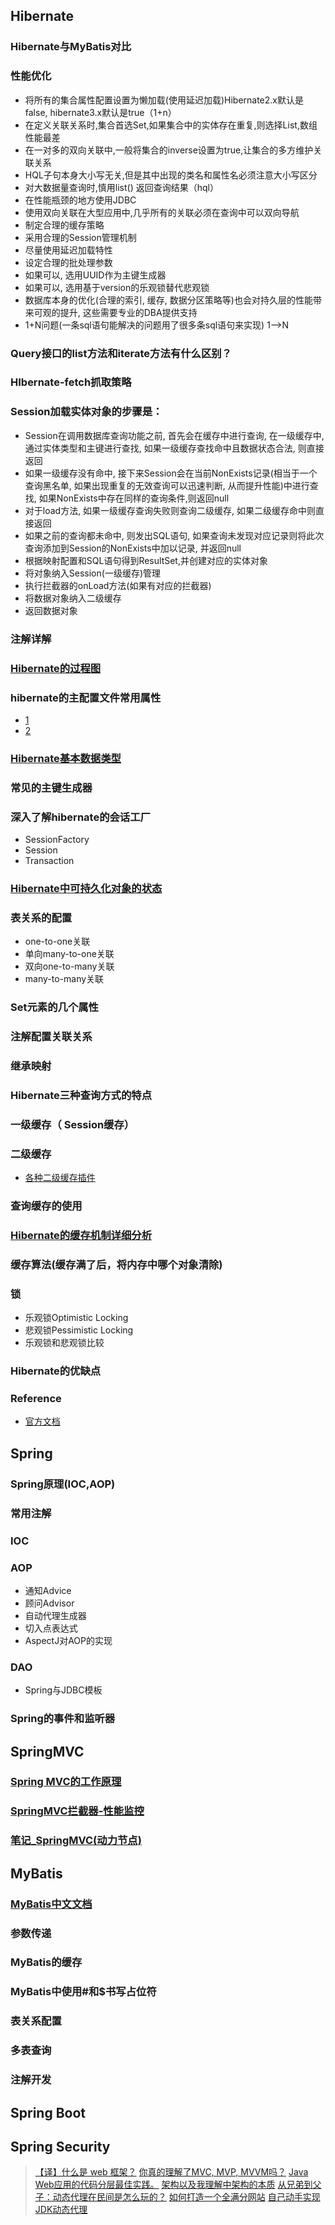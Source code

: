 ## Hibernate
### Hibernate与MyBatis对比
### 性能优化
- 将所有的集合属性配置设置为懒加载(使用延迟加载)Hibernate2.x默认是false, hibernate3.x默认是true（1+n）
- 在定义关联关系时,集合首选Set,如果集合中的实体存在重复,则选择List,数组性能最差
- 在一对多的双向关联中,一般将集合的inverse设置为true,让集合的多方维护关联关系
- HQL子句本身大小写无关,但是其中出现的类名和属性名必须注意大小写区分
- 对大数据量查询时,慎用list() 返回查询结果（hql）
- 在性能瓶颈的地方使用JDBC
- 使用双向关联在大型应用中,几乎所有的关联必须在查询中可以双向导航       
- 制定合理的缓存策略
- 采用合理的Session管理机制
- 尽量使用延迟加载特性
- 设定合理的批处理参数
- 如果可以, 选用UUID作为主键生成器
- 如果可以, 选用基于version的乐观锁替代悲观锁
- 数据库本身的优化(合理的索引, 缓存, 数据分区策略等)也会对持久层的性能带来可观的提升, 这些需要专业的DBA提供支持
- 1+N问题(一条sql语句能解决的问题用了很多条sql语句来实现) 1-->N 
### Query接口的list方法和iterate方法有什么区别？
### HIbernate-fetch抓取策略
### Session加载实体对象的步骤是：
- Session在调用数据库查询功能之前, 首先会在缓存中进行查询, 在一级缓存中, 通过实体类型和主键进行查找, 如果一级缓存查找命中且数据状态合法, 则直接返回
- 如果一级缓存没有命中, 接下来Session会在当前NonExists记录(相当于一个查询黑名单, 如果出现重复的无效查询可以迅速判断, 从而提升性能)中进行查找, 如果NonExists中存在同样的查询条件,则返回null
- 对于load方法, 如果一级缓存查询失败则查询二级缓存, 如果二级缓存命中则直接返回
- 如果之前的查询都未命中, 则发出SQL语句, 如果查询未发现对应记录则将此次查询添加到Session的NonExists中加以记录, 并返回null
- 根据映射配置和SQL语句得到ResultSet,并创建对应的实体对象
- 将对象纳入Session(一级缓存)管理
- 执行拦截器的onLoad方法(如果有对应的拦截器)
- 将数据对象纳入二级缓存
- 返回数据对象
### 注解详解
### [Hibernate的过程图](http://i.imgur.com/Zk0ddsR.png)
### hibernate的主配置文件常用属性
- [1](http://i.imgur.com/Cpc1plY.png)
- [2](http://i.imgur.com/OxNTEKK.png) 
### [Hibernate基本数据类型](http://i.imgur.com/juJBmIE.png)
### 常见的主键生成器
### 深入了解hibernate的会话工厂
- SessionFactory
- Session
- Transaction
### [Hibernate中可持久化对象的状态](http://i.imgur.com/n8h5P28.png)
### 表关系的配置
- one-to-one关联
- 单向many-to-one关联
- 双向one-to-many关联
- many-to-many关联
### Set元素的几个属性
### 注解配置关联关系
### 继承映射
### Hibernate三种查询方式的特点
### 一级缓存（ Session缓存）
### 二级缓存
- [各种二级缓存插件](http://i.imgur.com/jTF28J3.png)
### 查询缓存的使用
### [Hibernate的缓存机制详细分析](http://www.cnblogs.com/xiaoluo501395377/p/3377604.html)
### 缓存算法(缓存满了后，将内存中哪个对象清除)
### 锁
- 乐观锁Optimistic Locking 
- 悲观锁Pessimistic Locking
- 乐观锁和悲观锁比较
### Hibernate的优缺点
### Reference
- [官方文档](http://docs.jboss.org/hibernate/orm/current/)

## Spring
### Spring原理(IOC,AOP)
### 常用注解
### IOC
### AOP
- 通知Advice
- 顾问Advisor
- 自动代理生成器
- 切入点表达式
- AspectJ对AOP的实现
### DAO
- Spring与JDBC模板
### Spring的事件和监听器

## SpringMVC
### [Spring MVC的工作原理](https://www.jianguoyun.com/p/DcMtXTgQkJSpBhj0xC0)
### [SpringMVC拦截器-性能监控](https://www.jianguoyun.com/p/DT5AfG4QkJSpBhj_xC0)
### [笔记_SpringMVC(动力节点)](https://www.jianguoyun.com/p/DcpouQ4QkJSpBhiGxS0)

## MyBatis
### [MyBatis中文文档](http://www.mybatis.org/mybatis-3/zh/index.html)
### 参数传递
### MyBatis的缓存
### MyBatis中使用#和$书写占位符
### 表关系配置
### 多表查询
### 注解开发

## Spring Boot

## Spring Security


> [【译】什么是 web 框架？](https://www.cnblogs.com/hazir/p/what_is_web_framework.html)
> [你真的理解了MVC, MVP, MVVM吗？](http://zhuanlan.51cto.com/art/201803/568600.htm)
> [Java Web应用的代码分层最佳实践。](https://blog.csdn.net/hollis_chuang/article/details/80221780)
> [架构以及我理解中架构的本质](https://blog.csdn.net/bigtree_3721/article/details/51005836)
> [从兄弟到父子：动态代理在民间是怎么玩的？](http://www.sohu.com/a/202504543_465221)
> [如何打造一个全满分网站](https://segmentfault.com/a/1190000011867361)
> [自己动手实现JDK动态代理](https://www.cnblogs.com/rjzheng/p/8750265.html)